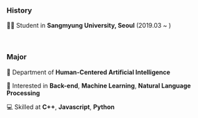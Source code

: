 ### History

🧑‍💻 Student in **Sangmyung University, Seoul** (2019.03 ~ )

<br>

### Major

🦾 Department of **Human-Centered Artificial Intelligence**

📝 Interested in **Back-end**, **Machine Learning**, **Natural Language Processing**

💻 Skilled at **C++**, **Javascript**, **Python**
